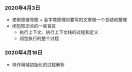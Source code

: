 ### 2020年4月3日
- 使用思维导图 + 金字塔原理对要写的文章做一个总结和整理
- 闭包知识点的一些盲区
    - 执行上下文、执行上下文栈的过程和定义
    - 闭包执行的整个过程

### 2020年4月16日
- 块作用域初始化的过程解析